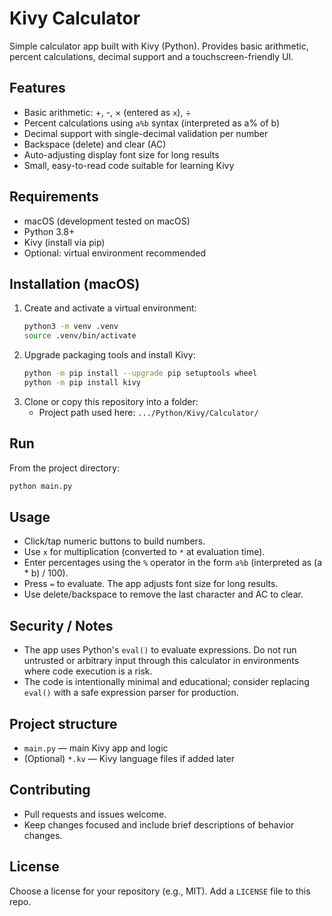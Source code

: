 # Kivy Calculator

Simple calculator app built with Kivy (Python). Provides basic arithmetic, percent calculations, decimal support and a touchscreen-friendly UI.

## Features
- Basic arithmetic: +, -, × (entered as `x`), ÷
- Percent calculations using `a%b` syntax (interpreted as a% of b)
- Decimal support with single-decimal validation per number
- Backspace (delete) and clear (AC)
- Auto-adjusting display font size for long results
- Small, easy-to-read code suitable for learning Kivy

## Requirements
- macOS (development tested on macOS)
- Python 3.8+
- Kivy (install via pip)
- Optional: virtual environment recommended

## Installation (macOS)
1. Create and activate a virtual environment:
   ```bash
   python3 -m venv .venv
   source .venv/bin/activate
   ```
2. Upgrade packaging tools and install Kivy:
   ```bash
   python -m pip install --upgrade pip setuptools wheel
   python -m pip install kivy
   ```
3. Clone or copy this repository into a folder:
   - Project path used here: `.../Python/Kivy/Calculator/`

## Run
From the project directory:
```bash
python main.py
```

## Usage
- Click/tap numeric buttons to build numbers.
- Use `x` for multiplication (converted to `*` at evaluation time).
- Enter percentages using the `%` operator in the form `a%b` (interpreted as (a * b) / 100).
- Press `=` to evaluate. The app adjusts font size for long results.
- Use delete/backspace to remove the last character and AC to clear.

## Security / Notes
- The app uses Python's `eval()` to evaluate expressions. Do not run untrusted or arbitrary input through this calculator in environments where code execution is a risk.
- The code is intentionally minimal and educational; consider replacing `eval()` with a safe expression parser for production.

## Project structure
- `main.py` — main Kivy app and logic
- (Optional) `*.kv` — Kivy language files if added later

## Contributing
- Pull requests and issues welcome.
- Keep changes focused and include brief descriptions of behavior changes.

## License
Choose a license for your repository (e.g., MIT). Add a `LICENSE` file to this repo.
